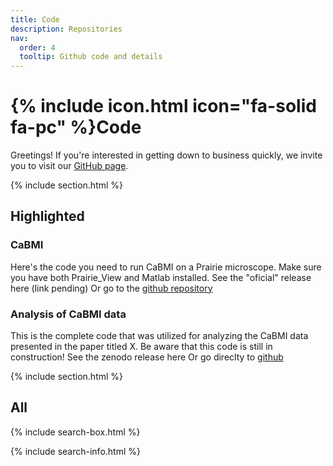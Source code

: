 ```yaml
---
title: Code
description: Repositories
nav:
  order: 4
  tooltip: Github code and details
---
```


# {% include icon.html icon="fa-solid fa-pc" %}Code

Greetings! If you're interested in getting down to business quickly, we invite you to visit our [GitHub page](https://github.com/NVL-Lab).

{% include section.html %}

## Highlighted

### CaBMI

Here's the code you need to run CaBMI on a Prairie microscope. Make sure you have both Prairie_View and Matlab installed.
See the "oficial" release here (link pending)
Or go to the [github repository](https://github.com/NVL-Lab/CaBMI_PrairieView)

### Analysis of CaBMI data

This is the complete code that was utilized for analyzing the CaBMI data presented in the paper titled X.
Be aware that this code is still in construction!
See the zenodo release here
Or go direclty to [github](https://github.com/NVL-Lab/DR_BMI)

{% include section.html %}

## All

{% include search-box.html %}

{% include search-info.html %}
